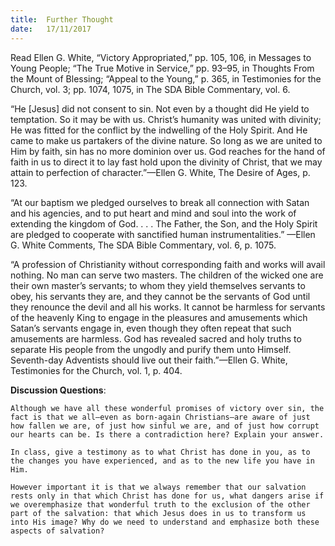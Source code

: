 ```yaml
---
title:  Further Thought
date:   17/11/2017
---
```


Read Ellen G. White, “Victory Appropriated,” pp. 105, 106, in Messages to Young People; “The True Motive in Service,” pp. 93–95, in Thoughts From the Mount of Blessing; “Appeal to the Young,” p. 365, in Testimonies for the Church, vol. 3; pp. 1074, 1075, in The SDA Bible Commentary, vol. 6.

“He [Jesus] did not consent to sin. Not even by a thought did He yield to temptation. So it may be with us. Christ’s humanity was united with divinity; He was fitted for the conflict by the indwelling of the Holy Spirit. And He came to make us partakers of the divine nature. So long as we are united to Him by faith, sin has no more dominion over us. God reaches for the hand of faith in us to direct it to lay fast hold upon the divinity of Christ, that we may attain to perfection of character.”—Ellen G. White, The Desire of Ages, p. 123.

“At our baptism we pledged ourselves to break all connection with Satan and his agencies, and to put heart and mind and soul into the work of extending the kingdom of God. . . . The Father, the Son, and the Holy Spirit are pledged to cooperate with sanctified human instrumentalities.” —Ellen G. White Comments, The SDA Bible Commentary, vol. 6, p. 1075.

“A profession of Christianity without corresponding faith and works will avail nothing. No man can serve two masters. The children of the wicked one are their own master’s servants; to whom they yield themselves servants to obey, his servants they are, and they cannot be the servants of God until they renounce the devil and all his works. It cannot be harmless for servants of the heavenly King to engage in the pleasures and amusements which Satan’s servants engage in, even though they often repeat that such amusements are harmless. God has revealed sacred and holy truths to separate His people from the ungodly and purify them unto Himself. Seventh-day Adventists should live out their faith.”—Ellen G. White, Testimonies for the Church, vol. 1, p. 404.

**Discussion Questions**:

`Although we have all these wonderful promises of victory over sin, the fact is that we all—even as born-again Christians—are aware of just how fallen we are, of just how sinful we are, and of just how corrupt our hearts can be. Is there a contradiction here? Explain your answer.`

`In class, give a testimony as to what Christ has done in you, as to the changes you have experienced, and as to the new life you have in Him.`

`However important it is that we always remember that our salvation rests only in that which Christ has done for us, what dangers arise if we overemphasize that wonderful truth to the exclusion of the other part of the salvation: that which Jesus does in us to transform us into His image? Why do we need to understand and emphasize both these aspects of salvation?`
